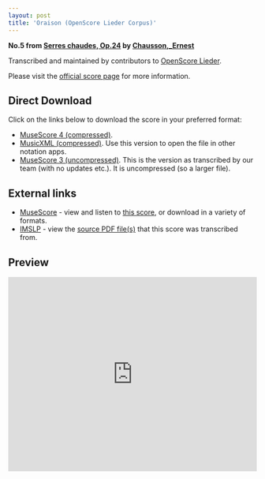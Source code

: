 ```yaml
---
layout: post
title: 'Oraison (OpenScore Lieder Corpus)'
---
```


__No.5 from [Serres chaudes, Op.24](https://fourscoreandmore.org/openscore/lieder/Chausson%2C_Ernest/Serres_chaudes%2C_Op.24/) by [Chausson,_Ernest](https://fourscoreandmore.org/openscore/lieder/Chausson%2C_Ernest)__

Transcribed and maintained by contributors to [OpenScore Lieder].

Please visit the [official score page] for more information.

[official score page]: https://musescore.com/openscore-lieder-corpus/scores/5057849
[OpenScore Lieder]: https://musescore.com/openscore-lieder-corpus

## Direct Download

Click on the links below to download the score in your preferred format:
- [MuseScore 4 (compressed)](https://fourscoreandmore.org/openscore/lieder/Chausson%2C_Ernest/Serres_chaudes%2C_Op.24/5_Oraison.mscz).
- [MusicXML (compressed)](https://fourscoreandmore.org/openscore/lieder/Chausson%2C_Ernest/Serres_chaudes%2C_Op.24/5_Oraison.mxl). Use this version to open the file in other notation apps.
- [MuseScore 3 (uncompressed)](https://raw.githubusercontent.com/OpenScore/Lieder/refs/heads/main/scores/Chausson%2C_Ernest/Serres_chaudes%2C_Op.24/5_Oraison/lc5057849.mscx). This is the version as transcribed by our team (with no updates etc.). It is uncompressed (so a larger file).

## External links

- [MuseScore] - view and listen to [this score][MuseScore], or download in a variety of formats.
- [IMSLP] - view the [source PDF file(s)][IMSLP] that this score was transcribed from.

[MuseScore]: https://musescore.com/score/5057849
[IMSLP]: https://imslp.org/wiki/Special:ReverseLookup/26882

## Preview

<iframe width="100%" height="394" src="https://musescore.com/openscore-lieder-corpus/scores/5057849/embed" frameborder="0" allowfullscreen allow="autoplay; fullscreen"></iframe>
